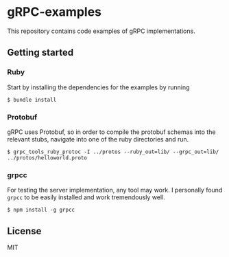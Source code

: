 # gRPC-examples
This repository contains code examples of gRPC implementations.

## Getting started

### Ruby
Start by installing the dependencies for the examples by running
```
$ bundle install
```

### Protobuf
gRPC uses Protobuf, so in order to compile the protobuf schemas into the relevant stubs, navigate into one of the ruby directories and run.
```
$ grpc_tools_ruby_protoc -I ../protos --ruby_out=lib/ --grpc_out=lib/ ../protos/helloworld.proto
```

### grpcc
For testing the server implementation, any tool may work. I personally found `grpcc` to be easily installed and work tremendously well.
```
$ npm install -g grpcc
```

## License
MIT
